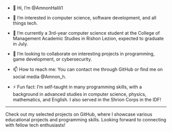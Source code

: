 - 👋 Hi, I’m @AmnonHalili1

- 👀 I’m interested in computer science, software development, and all things tech.
- 🌱 I’m currently a 3rd-year computer science student at the College of Management Academic Studies in Rishon Lezion, expected to graduate in July.
- 💞️ I’m looking to collaborate on interesting projects in programming, game development, or cybersecurity.
- 📫 How to reach me: You can contact me through GitHub or find me on social media @Amnon_h.

- ⚡ Fun fact: I’m self-taught in many programming skills, with a background in advanced studies in computer science, physics, mathematics, and English. I also served in the Shrion Corps in the IDF!

---

Check out my selected projects on GitHub, where I showcase various educational projects and programming skills. Looking forward to connecting with fellow tech enthusiasts!
